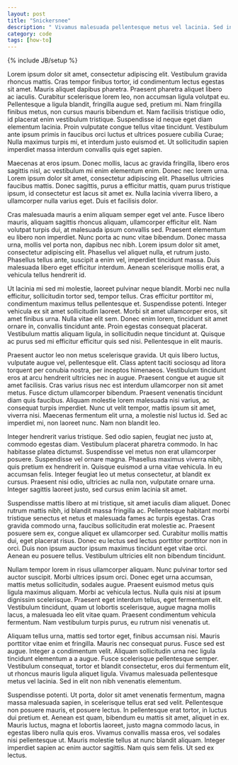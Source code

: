 ```yaml
---
layout: post
title: "Snickersnee"
description: " Vivamus malesuada pellentesque metus vel lacinia. Sed in elit non nibh venenatis elementum."
category: code
tags: [how-to]
---
```

{% include JB/setup %}


Lorem ipsum dolor sit amet, consectetur adipiscing elit. Vestibulum gravida rhoncus mattis. Cras tempor finibus tortor, id condimentum lectus egestas sit amet. Mauris aliquet dapibus pharetra. Praesent pharetra aliquet libero ac iaculis. Curabitur scelerisque lorem leo, non accumsan ligula volutpat eu. Pellentesque a ligula blandit, fringilla augue sed, pretium mi. Nam fringilla finibus metus, non cursus mauris bibendum et. Nam facilisis tristique odio, id placerat enim vestibulum tristique. Suspendisse id neque eget diam elementum lacinia. Proin vulputate congue tellus vitae tincidunt. Vestibulum ante ipsum primis in faucibus orci luctus et ultrices posuere cubilia Curae; Nulla maximus turpis mi, et interdum justo euismod et. Ut sollicitudin sapien imperdiet massa interdum convallis quis eget sapien.

Maecenas at eros ipsum. Donec mollis, lacus ac gravida fringilla, libero eros sagittis nisl, ac vestibulum mi enim elementum enim. Donec nec lorem urna. Lorem ipsum dolor sit amet, consectetur adipiscing elit. Phasellus ultricies faucibus mattis. Donec sagittis, purus a efficitur mattis, quam purus tristique ipsum, id consectetur est lacus sit amet ex. Nulla lacinia viverra libero, a ullamcorper nulla varius eget. Duis et facilisis dolor.

Cras malesuada mauris a enim aliquam semper eget vel ante. Fusce libero mauris, aliquam sagittis rhoncus aliquam, ullamcorper efficitur elit. Nam volutpat turpis dui, at malesuada ipsum convallis sed. Praesent elementum eu libero non imperdiet. Nunc porta ac nunc vitae bibendum. Donec massa urna, mollis vel porta non, dapibus nec nibh. Lorem ipsum dolor sit amet, consectetur adipiscing elit. Phasellus vel aliquet nulla, et rutrum justo. Phasellus tellus ante, suscipit a enim vel, imperdiet tincidunt massa. Duis malesuada libero eget efficitur interdum. Aenean scelerisque mollis erat, a vehicula tellus hendrerit id.

Ut lacinia mi sed mi molestie, laoreet pulvinar neque blandit. Morbi nec nulla efficitur, sollicitudin tortor sed, tempor tellus. Cras efficitur porttitor mi, condimentum maximus tellus pellentesque et. Suspendisse potenti. Integer vehicula ex sit amet sollicitudin laoreet. Morbi sit amet ullamcorper eros, sit amet finibus urna. Nulla vitae elit sem. Donec enim lorem, tincidunt sit amet ornare in, convallis tincidunt ante. Proin egestas consequat placerat. Vestibulum mattis aliquam ligula, in sollicitudin neque tincidunt at. Quisque ac purus sed mi efficitur efficitur quis sed nisi. Pellentesque in elit mauris.

Praesent auctor leo non metus scelerisque gravida. Ut quis libero luctus, vulputate augue vel, pellentesque elit. Class aptent taciti sociosqu ad litora torquent per conubia nostra, per inceptos himenaeos. Vestibulum tincidunt eros at arcu hendrerit ultricies nec in augue. Praesent congue et augue sit amet facilisis. Cras varius risus nec est interdum ullamcorper non sit amet metus. Fusce dictum ullamcorper bibendum. Praesent venenatis tincidunt diam quis faucibus. Aliquam molestie lorem malesuada nisi varius, ac consequat turpis imperdiet. Nunc ut velit tempor, mattis ipsum sit amet, viverra nisi. Maecenas fermentum elit urna, a molestie nisl luctus id. Sed ac imperdiet mi, non laoreet nunc. Nam non blandit leo.

Integer hendrerit varius tristique. Sed odio sapien, feugiat nec justo at, commodo egestas diam. Vestibulum placerat pharetra commodo. In hac habitasse platea dictumst. Suspendisse vel metus non erat ullamcorper posuere. Suspendisse vel ornare magna. Phasellus maximus viverra nibh, quis pretium ex hendrerit in. Quisque euismod a urna vitae vehicula. In eu accumsan felis. Integer feugiat leo ut metus consectetur, at blandit ex cursus. Praesent nisi odio, ultricies ac nulla non, vulputate ornare urna. Integer sagittis laoreet justo, sed cursus enim lacinia sit amet.

Suspendisse mattis libero at mi tristique, sit amet iaculis diam aliquet. Donec rutrum mattis nibh, id blandit massa fringilla ac. Pellentesque habitant morbi tristique senectus et netus et malesuada fames ac turpis egestas. Cras gravida commodo urna, faucibus sollicitudin erat molestie ac. Praesent posuere sem ex, congue aliquet ex ullamcorper sed. Curabitur mollis mattis dui, eget placerat risus. Donec eu lectus sed lectus porttitor porttitor non in orci. Duis non ipsum auctor ipsum maximus tincidunt eget vitae orci. Aenean eu posuere tellus. Vestibulum ultricies elit non bibendum tincidunt.

Nullam tempor lorem in risus ullamcorper aliquam. Nunc pulvinar tortor sed auctor suscipit. Morbi ultrices ipsum orci. Donec eget urna accumsan, mattis metus sollicitudin, sodales augue. Praesent euismod metus quis ligula maximus aliquam. Morbi ac vehicula lectus. Nulla quis nisi at ipsum dignissim scelerisque. Praesent eget interdum tellus, eget fermentum elit. Vestibulum tincidunt, quam ut lobortis scelerisque, augue magna mollis lacus, a malesuada leo elit vitae quam. Praesent condimentum vehicula fermentum. Nam vestibulum turpis purus, eu rutrum nisi venenatis ut.

Aliquam tellus urna, mattis sed tortor eget, finibus accumsan nisi. Mauris porttitor vitae enim et fringilla. Mauris nec consequat purus. Fusce sed est augue. Integer a condimentum velit. Aliquam sollicitudin urna nec ligula tincidunt elementum a a augue. Fusce scelerisque pellentesque semper. Vestibulum consequat, tortor et blandit consectetur, eros dui fermentum elit, ut rhoncus mauris ligula aliquet ligula. Vivamus malesuada pellentesque metus vel lacinia. Sed in elit non nibh venenatis elementum.

Suspendisse potenti. Ut porta, dolor sit amet venenatis fermentum, magna massa malesuada sapien, in scelerisque tellus erat sed velit. Pellentesque non posuere mauris, et posuere lectus. In pellentesque erat tortor, in luctus dui pretium et. Aenean est quam, bibendum eu mattis sit amet, aliquet in ex. Mauris luctus, magna et lobortis laoreet, justo magna commodo lacus, in egestas libero nulla quis eros. Vivamus convallis massa eros, vel sodales nisi pellentesque ut. Mauris molestie tellus at nunc blandit aliquam. Integer imperdiet sapien ac enim auctor sagittis. Nam quis sem felis. Ut sed ex lectus.
